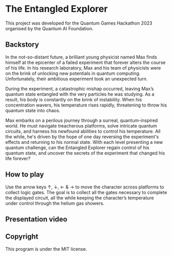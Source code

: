 # The Entangled Explorer
This project was developed for the Quantum Games Hackathon 2023 organised by the Quantum AI Foundation.

## Backstory
In the not-so-distant future, a brilliant young physicist named Max finds himself at the epicenter of a failed experiment that forever alters the course of his life. In his research laboratory, Max and his team of physicists were on the brink of unlocking new potentials in quantum computing. Unfortunately, their ambitious experiment took an unexpected turn.

During the experiment, a catastrophic mishap occurred, leaving Max’s quantum state entangled with the very particles he was studying. As a result, his body is constantly on the brink of instability. When his concentration wavers, his temperature rises rapidly, threatening to throw his quantum state into chaos.

Max embarks on a perilous journey through a surreal, quantum-inspired world. He must navigate treacherous platforms, solve intricate quantum circuits, and harness his newfound abilities to control his temperature. All the while, he's driven by the hope of one day reversing the experiment's effects and returning to his normal state.
With each level presenting a new quantum challenge, can the Entangled Explorer regain control of his quantum state, and uncover the secrets of the experiment that changed his life forever? 

## How to play
Use the arrow keys ↑, ↓, ← & → to move the character across platforms to collect logic gates. The goal is to collect all the gates necessary to complete the displayed circuit, all the while keeping the character’s temperature under control through the helium gas showers. 

## Presentation video 

## Copyright
This program is under the MIT license. 
